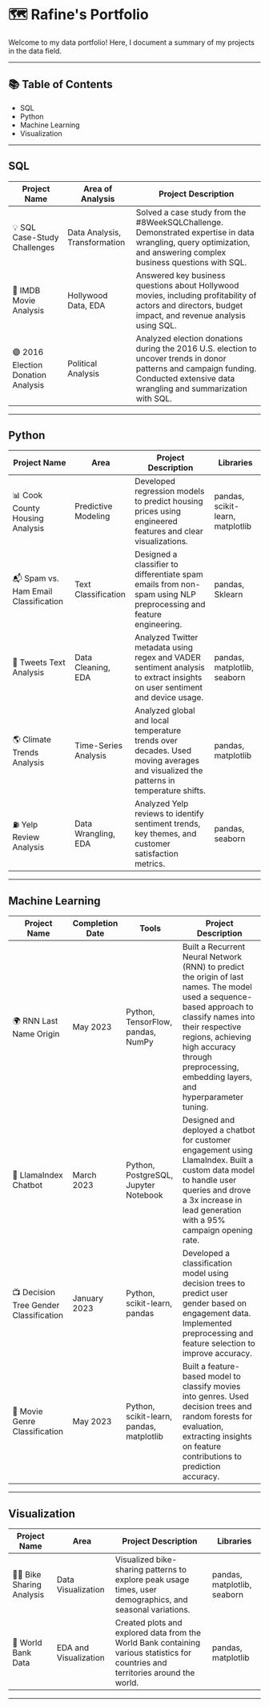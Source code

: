# 🗺 Rafine's Portfolio

Welcome to my data portfolio! Here, I document a summary of my projects in the data field.

---

## 📚 Table of Contents

- SQL
- Python
- Machine Learning
- Visualization

---

## SQL

| **Project Name**                    | **Area of Analysis**       | **Project Description**                                                                                         |
|-------------------------------------|----------------------------|-----------------------------------------------------------------------------------------------------------------|
| 💡 SQL Case-Study Challenges        | Data Analysis, Transformation | Solved a case study from the #8WeekSQLChallenge. Demonstrated expertise in data wrangling, query optimization, and answering complex business questions with SQL. |
| 🎥 IMDB Movie Analysis              | Hollywood Data, EDA        | Answered key business questions about Hollywood movies, including profitability of actors and directors, budget impact, and revenue analysis using SQL. |
| 🟣️ 2016 Election Donation Analysis | Political Analysis         | Analyzed election donations during the 2016 U.S. election to uncover trends in donor patterns and campaign funding. Conducted extensive data wrangling and summarization with SQL. |

---

## Python

| **Project Name**                  | **Area**               | **Project Description**                                                                                     | **Libraries**                   |
|-----------------------------------|------------------------|-------------------------------------------------------------------------------------------------------------|----------------------------------|
| 📊 Cook County Housing Analysis   | Predictive Modeling    | Developed regression models to predict housing prices using engineered features and clear visualizations.   | pandas, scikit-learn, matplotlib |
| 📬 Spam vs. Ham Email Classification | Text Classification | Designed a classifier to differentiate spam emails from non-spam using NLP preprocessing and feature engineering. | pandas, Sklearn                 |
| 🛟 Tweets Text Analysis           | Data Cleaning, EDA     | Analyzed Twitter metadata using regex and VADER sentiment analysis to extract insights on user sentiment and device usage. | pandas, matplotlib, seaborn     |
| 🌎 Climate Trends Analysis        | Time-Series Analysis   | Analyzed global and local temperature trends over decades. Used moving averages and visualized the patterns in temperature shifts. | pandas, matplotlib              |
| ⛽ Yelp Review Analysis           | Data Wrangling, EDA    | Analyzed Yelp reviews to identify sentiment trends, key themes, and customer satisfaction metrics.          | pandas, seaborn                  |

---

## Machine Learning

| **Project Name**                 | **Completion Date** | **Tools**                           | **Project Description**                                                                                     |
|----------------------------------|---------------------|-------------------------------------|-------------------------------------------------------------------------------------------------------------|
| 🌍 RNN Last Name Origin          | May 2023           | Python, TensorFlow, pandas, NumPy  | Built a Recurrent Neural Network (RNN) to predict the origin of last names. The model used a sequence-based approach to classify names into their respective regions, achieving high accuracy through preprocessing, embedding layers, and hyperparameter tuning. |
| 🐶 LlamaIndex Chatbot            | March 2023         | Python, PostgreSQL, Jupyter Notebook | Designed and deployed a chatbot for customer engagement using LlamaIndex. Built a custom data model to handle user queries and drove a 3x increase in lead generation with a 95% campaign opening rate. |
| 📺 Decision Tree Gender Classification | January 2023  | Python, scikit-learn, pandas       | Developed a classification model using decision trees to predict user gender based on engagement data. Implemented preprocessing and feature selection to improve accuracy. |
| 🎥 Movie Genre Classification    | May 2023           | Python, scikit-learn, pandas, matplotlib | Built a feature-based model to classify movies into genres. Used decision trees and random forests for evaluation, extracting insights on feature contributions to prediction accuracy. |

---

## Visualization

| **Project Name**                 | **Area**               | **Project Description**                                                                                     | **Libraries**                   |
|----------------------------------|------------------------|-------------------------------------------------------------------------------------------------------------|----------------------------------|
| 🚴‍♀️ Bike Sharing Analysis        | Data Visualization     | Visualized bike-sharing patterns to explore peak usage times, user demographics, and seasonal variations.    | pandas, matplotlib, seaborn     |
| 🍇 World Bank Data               | EDA and Visualization  | Created plots and explored data from the World Bank containing various statistics for countries and territories around the world. | pandas, matplotlib              |

---
